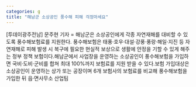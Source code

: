 ```yaml
---
categories: g
title: "해남군 소상공인 풍수해 피해 걱정마세요"
---
```

[투데이광주전남] 문주현 기자 = 해남군은 소상공인에게 각종 자연재해를 대비할 수 있도록 풍수해보험료를 지원한다. 풍수해보험은 태풍·호우·대설·강풍·풍랑·해일·지진 등 자연재해로 피해 발생 시 복구에 필요한 현실적 보상으로 생활에 안정을 기할 수 있게 해주는 정부 정책 보험이다.해남군에서 사업장을 운영하는 소상공인이 풍수해보험을 가입하면 국비·도비·군비를 합쳐 최대 100%까지 보험료를 지원 받을 수 있다.보험 가입대상은 소상공인이 운영하는 상가 또는 공장이며 6개 보험사의 보험료를 비교해 풍수해보험을 가입한 뒤 읍·면사무소 산업팀